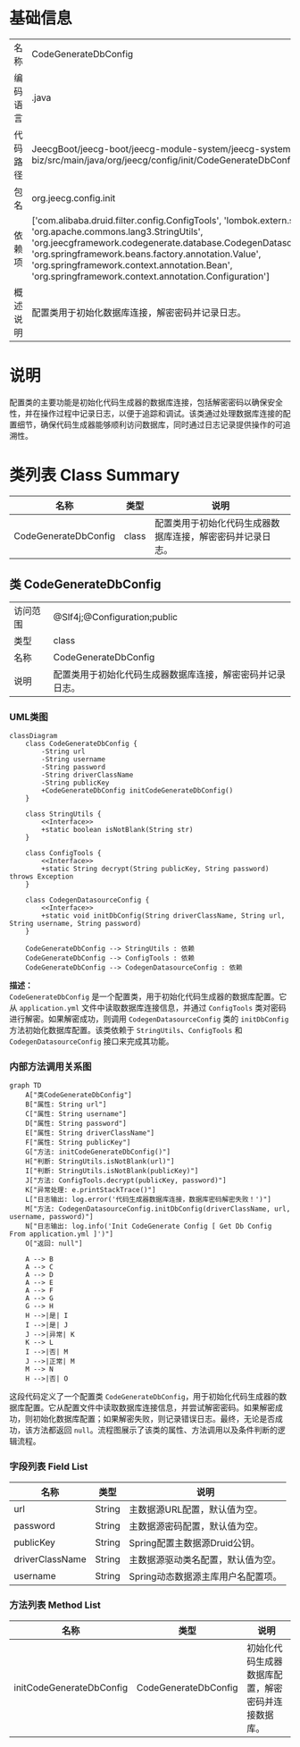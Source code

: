 # 基础信息

|      |      |
|------|------|
| 名称 | CodeGenerateDbConfig |
| 编码语言 | .java |
| 代码路径 | JeecgBoot/jeecg-boot/jeecg-module-system/jeecg-system-biz/src/main/java/org/jeecg/config/init/CodeGenerateDbConfig.java |
| 包名 | org.jeecg.config.init |
| 依赖项 | ['com.alibaba.druid.filter.config.ConfigTools', 'lombok.extern.slf4j.Slf4j', 'org.apache.commons.lang3.StringUtils', 'org.jeecgframework.codegenerate.database.CodegenDatasourceConfig', 'org.springframework.beans.factory.annotation.Value', 'org.springframework.context.annotation.Bean', 'org.springframework.context.annotation.Configuration'] |
| 概述说明 | 配置类用于初始化数据库连接，解密密码并记录日志。 |

# 说明

配置类的主要功能是初始化代码生成器的数据库连接，包括解密密码以确保安全性，并在操作过程中记录日志，以便于追踪和调试。该类通过处理数据库连接的配置细节，确保代码生成器能够顺利访问数据库，同时通过日志记录提供操作的可追溯性。

# 类列表 Class Summary

| 名称   | 类型  | 说明 |
|-------|------|-------------|
| CodeGenerateDbConfig | class | 配置类用于初始化代码生成器数据库连接，解密密码并记录日志。 |



## 类 CodeGenerateDbConfig

|      |      |
|------|------|
| 访问范围 | @Slf4j;@Configuration;public |
| 类型 | class |
| 名称 | CodeGenerateDbConfig |
| 说明 | 配置类用于初始化代码生成器数据库连接，解密密码并记录日志。 |


### UML类图

```mermaid
classDiagram
    class CodeGenerateDbConfig {
        -String url
        -String username
        -String password
        -String driverClassName
        -String publicKey
        +CodeGenerateDbConfig initCodeGenerateDbConfig()
    }

    class StringUtils {
        <<Interface>>
        +static boolean isNotBlank(String str)
    }

    class ConfigTools {
        <<Interface>>
        +static String decrypt(String publicKey, String password) throws Exception
    }

    class CodegenDatasourceConfig {
        <<Interface>>
        +static void initDbConfig(String driverClassName, String url, String username, String password)
    }

    CodeGenerateDbConfig --> StringUtils : 依赖
    CodeGenerateDbConfig --> ConfigTools : 依赖
    CodeGenerateDbConfig --> CodegenDatasourceConfig : 依赖
```

**描述：**  
`CodeGenerateDbConfig` 是一个配置类，用于初始化代码生成器的数据库配置。它从 `application.yml` 文件中读取数据库连接信息，并通过 `ConfigTools` 类对密码进行解密。如果解密成功，则调用 `CodegenDatasourceConfig` 类的 `initDbConfig` 方法初始化数据库配置。该类依赖于 `StringUtils`、`ConfigTools` 和 `CodegenDatasourceConfig` 接口来完成其功能。


### 内部方法调用关系图

```mermaid
graph TD
    A["类CodeGenerateDbConfig"]
    B["属性: String url"]
    C["属性: String username"]
    D["属性: String password"]
    E["属性: String driverClassName"]
    F["属性: String publicKey"]
    G["方法: initCodeGenerateDbConfig()"]
    H["判断: StringUtils.isNotBlank(url)"]
    I["判断: StringUtils.isNotBlank(publicKey)"]
    J["方法: ConfigTools.decrypt(publicKey, password)"]
    K["异常处理: e.printStackTrace()"]
    L["日志输出: log.error('代码生成器数据库连接，数据库密码解密失败！')"]
    M["方法: CodegenDatasourceConfig.initDbConfig(driverClassName, url, username, password)"]
    N["日志输出: log.info('Init CodeGenerate Config [ Get Db Config From application.yml ]')"]
    O["返回: null"]

    A --> B
    A --> C
    A --> D
    A --> E
    A --> F
    A --> G
    G --> H
    H -->|是| I
    I -->|是| J
    J -->|异常| K
    K --> L
    I -->|否| M
    J -->|正常| M
    M --> N
    H -->|否| O
```

这段代码定义了一个配置类 `CodeGenerateDbConfig`，用于初始化代码生成器的数据库配置。它从配置文件中读取数据库连接信息，并尝试解密密码。如果解密成功，则初始化数据库配置；如果解密失败，则记录错误日志。最终，无论是否成功，该方法都返回 `null`。流程图展示了该类的属性、方法调用以及条件判断的逻辑流程。

### 字段列表 Field List

| 名称  | 类型  | 说明 |
|-------|-------|------|
| url | String | 主数据源URL配置，默认值为空。 |
| password | String | 主数据源密码配置，默认值为空。 |
| publicKey | String | Spring配置主数据源Druid公钥。 |
| driverClassName | String | 主数据源驱动类名配置，默认值为空。 |
| username | String | Spring动态数据源主库用户名配置项。 |

### 方法列表 Method List

| 名称  | 类型  | 说明 |
|-------|-------|------|
| initCodeGenerateDbConfig | CodeGenerateDbConfig | 初始化代码生成器数据库配置，解密密码并连接数据库。 |




